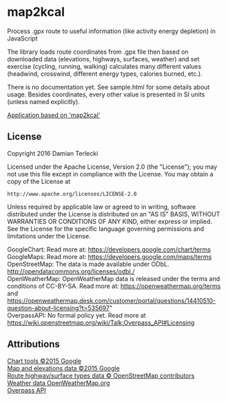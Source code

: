 # map2kcal
Process .gpx route to useful information (like activity energy depletion) in JavaScript

The library loads route coordinates from .gpx file then based on downloaded data (elevations, highways, surfaces, weather) and set exercise (cycling, running, walking) calculates many different values (headwind, crosswind, different energy types, calories burned, etc.).

There is no documentation yet. See sample.html for some details about usage. Besides coordinates, every other value is presented in SI units (unless named explicitly).

[Application based on 'map2kcal'](http://t3r1jj.gitlab.io/applications/MapToKcal.html)

## License
Copyright 2016 Damian Terlecki

Licensed under the Apache License, Version 2.0 (the "License");
you may not use this file except in compliance with the License.
You may obtain a copy of the License at

    http://www.apache.org/licenses/LICENSE-2.0

Unless required by applicable law or agreed to in writing, software
distributed under the License is distributed on an "AS IS" BASIS,
WITHOUT WARRANTIES OR CONDITIONS OF ANY KIND, either express or implied.
See the License for the specific language governing permissions and
limitations under the License.

  GoogleChart: Read more at: https://developers.google.com/chart/terms  
  GoogleMaps: Read more at: https://developers.google.com/maps/terms  
  OpenStreetMap: The data is made available under ODbL. http://opendatacommons.org/licenses/odbl./  
  OpenWeatherMap: OpenWeatherMap data is released under the terms and conditions of CC-BY-SA. Read more at: https://openweathermap.org/terms and https://openweathermap.desk.com/customer/portal/questions/14410510-question-about-licensing?t=535697"  
  OverpassAPI: No formal policy yet. Read more at https://wiki.openstreetmap.org/wiki/Talk:Overpass_API#Licensing  
  
## Attributions
[Chart tools ©2015 Google](www.developers.google.com/chart/)  
[Map and elevations data ©2015 Google](www.google.pl/maps)  
[Route highway/surface types data © OpenStreetMap contributors](www.openstreetmap.org/copyright)  
[Weather data OpenWeatherMap.org](www.openweathermap.org/terms)  
[Overpass API](www.overpass-api.de)
